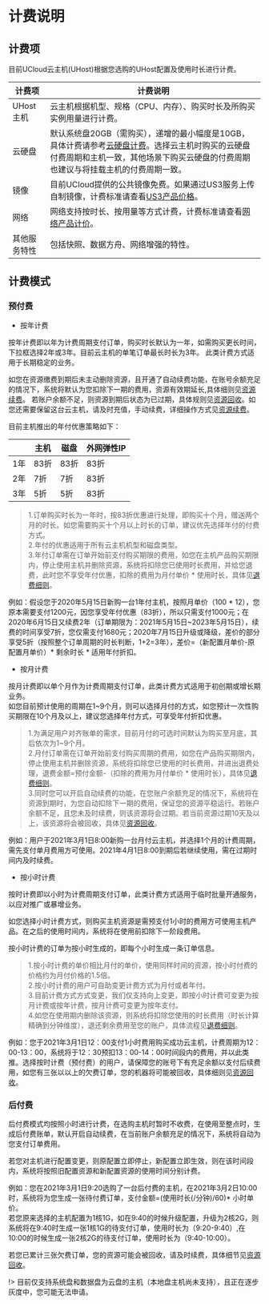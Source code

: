 # 计费说明

## 计费项
目前UCloud云主机(UHost)根据您选购的UHost配置及使用时长进行计费。

| 计费项 | 计费说明 |
| --- | --- |
| UHost主机 | 云主机根据机型、规格（CPU、内存）、购买时长及所购买实例用量进行计费。 |
| 云硬盘 | 默认系统盘20GB（需购买），递增的最小幅度是10GB，具体计费请参考[云硬盘计费](https://docs.ucloud.cn/udisk/price)。选择云主机时购买的云硬盘付费周期和主机一致，其他场景下购买云硬盘的付费周期也建议与将挂载主机的付费周期一致。 |
| 镜像 | 目前UCloud提供的公共镜像免费。如果通过US3服务上传自制镜像，计费标准请查看[US3产品价格](https://docs.ucloud.cn/ufile/bill/billing)。 |
| 网络 | 网络支持按时长、按用量等方式计费，计费标准请查看[网络产品计价](https://docs.ucloud.cn/unet/eip_price/traffic)。 |
| 其他服务特性 | 包括快照、数据方舟、网络增强的特性。 |

## 计费模式

### 预付费

* 按年计费<br>

按年计费即以年为计费周期支付订单，购买时长默认为一年，如需购买更长时间，下拉框选择2年或3年。目前云主机的单笔订单最长时长为3年。
此类计费方式适用于长期稳定的业务。

如您在资源缴费到期后未主动删除资源，且开通了自动续费功能，在账号余额充足的情况下，系统将默认为您扣除下一期的费用，资源有效期延长,具体细则见[资源续费](https://docs.ucloud.cn/uhost/buy/renew)。
若账户余额不足，则资源到期后状态为已过期，具体规则见[资源回收](https://docs.ucloud.cn/uhost/buy/recycle)。如您还需要保留这台云主机，请及时充值，手动续费，详细操作方式见[资源续费](https://docs.ucloud.cn/uhost/buy/renew)。


目前主机推出的年付优惠策略如下：

|  | 主机 | 磁盘 | 外网弹性IP|
| --- | --- | --- | --- |
| 1年 | 83折 | 83折 |83折|
| 2年 | 7折 | 7折 |83折|
| 3年 | 5折 | 5折 |83折|

> 1.订单购买时长为一年时，按83折优惠进行处理，即购买十个月，赠送两个月的时长。如您需要购买十个月以上时长的订单，建议优先选择年付的付费方式。<br>
> 2.年付的优惠适用于所有云主机机型和磁盘类型。<br>
> 3.年付订单需在订单开始前支付购买期限的费用，如您在主机产品购买期限内，停止使用主机并删除资源，系统将扣除您已使用时长费用，并给您退费，此时您不享受年付优惠，扣除的费用为月付单价 * 使用时长，具体见[退费细则](https://docs.ucloud.cn/charge/refund)。<br>

例如：假设您于2020年5月15日新购一台1年付主机，按照月单价（100 * 12），您原本需要支付1200元，因您享受年付优惠（83折），所以只需支付1000元；在2020年6月15日又续费2年（订单期限为：2021年5月15日~2023年5月15日），续费的时间享受7折，您仅需支付1680元；2020年7月15日升级或降级，差价的部分享受5折（按照整个订单周期的时长判断，1+2=3年），差价=（新配置月单价-原配置月单价）* 剩余时长 * 适用年付折扣。


* 按月计费<br>

按月计费即以单个月作为计费周期支付订单，此类计费方式适用于初创期或增长期业务。<br>
如您目前预计使用的周期在1~9个月，则可以选择月付的方式，如您预计一次性购买期限在10个月及以上，建议您选择年付方式，可享受年付折扣优惠。

> 1.为满足用户对齐账单的需求，目前月付的可选时间默认为购买至月底，其后依次为1~9个月。<br>
> 2.月付订单需在订单开始前支付购买周期的费用，如您在产品购买期限内，停止使用主机并删除资源，系统将扣除您已使用的时长费用，并进出退费处理，退费金额=预付金额-（扣除的费用为月付单价 * 使用时长），具体见[退费细则](https://docs.ucloud.cn/charge/refund)。<br>
> 3.同时您可以开启自动续费的功能，在您账户余额充足的情况下，系统将在资源到期时，为您自动扣除下一期的费用，保证您的资源平稳运行。若账户余额不足，且您未及时续费，则该资源将会过期。若当前资源过期10天及以上，该资源将会被回收，具体见[资源回收](https://docs.ucloud.cn/uhost/buy/recycle)。

例如：用户于2021年3月1日8:00新购一台月付云主机，并选择1个月的计费周期，需先支付单月费用方可使用。2021年4月1日8:00到期后若继续使用，需在过期时间内及时续费。

* 按小时计费

按时计费即以小时为计费周期支付订单，此类计费方式适用于临时批量开通服务，以应对推广或暴增业务。

如您选择小时计费方式，则购买主机资源是需预支付1小时的费用方可使用主机产品。在之后的使用时间内，系统将在使用前扣除下一阶段费用。

按小时计费的订单为按小时生成的，即每个小时生成一条订单信息。

> 1.按小时计费的单价相比月付的单价，使用同样时间的资源，按小时付费的价格约为月付价格的1.5倍。<br>
> 2.按小时计费的用户可自助变更计费方式为月付或者年付。<br>
> 3.目前计费方式方式变更，我们仅支持向上变更，即按小时计费可变更为按月计费或按年计费，按月计费可变更为按年支付。<br>
> 4.如您在使用期内删除该资源，则系统将扣除您使用的时长费用（时长计算精确到分钟维度），退还剩余费用至您的账户，具体流程见[退费细则](https://docs.ucloud.cn/charge/refund)。

例如：您于2021年3月1日12：00支付1小时费用购买成功云主机，计费周期为12：00-13：00，系统将于12：30预扣13：00-14：00时间段内的费用，并以此类推。选择按时计费（预付费）的用户，请保障您的账号下有充足余额以支付后续费用，如您有三张以以上的欠费订单，您的机器将可能被回收，具体细则见[资源回收](https://docs.ucloud.cn/uhost/buy/recycle)。


### 后付费
后付费模式均按照小时进行计费，在选购主机时暂时不收费，在使用至整点时，生成后付费账单，默认开启自动续费，在当前账户余额充足的情况下，系统将自动为您支付订单费用。

若您对主机进行配置变更，则原配置立即停止，新配置立即生效，则在该时间段内，系统将按照旧配置资源和新配置资源的使用时间分别计费。

例如：您在2021年3月1日9:20选购了一台后付费的主机，在2021年3月2日10:00时，系统将为您生成一张待付费订单，支付金额=(使用时长(/分钟)/60)* 小时单价。<br>
若您原来选择的主机配置为1核1G，如在9:40的时候升级配置，升级为2核2G，则系统将在9:40时生成一张1核1G的待支付订单，使用时长为（9:20-9:40）,在10:00的时候生成一张2核2G的待支付订单，使用时长为（9:40-10:00）。

若您已累计三张欠费订单，您的资源可能会被回收，请及时续费，具体细节见[资源回收](https://docs.ucloud.cn/charge/recycle)。

!> 目前仅支持系统盘和数据盘为云盘的主机（本地盘主机尚未支持），且正在逐步灰度中，您可能无法申请。




